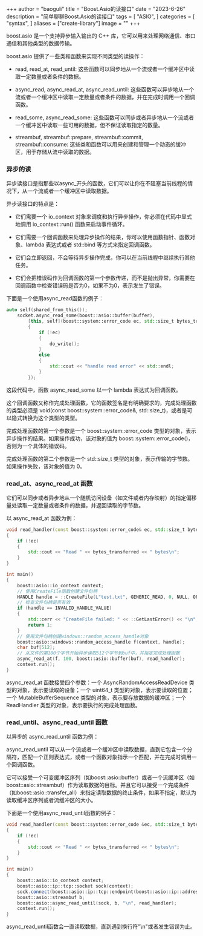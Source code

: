 +++
author = "baoguli"
title = "Boost.Asio的读接口"
date = "2023-6-26"
description = "简单聊聊Boost.Asio的读接口"
tags = [
    "ASIO",
]
categories = [
    "syntax",
]
aliases = ["create-library"]
image = ""
+++  

boost.asio 是一个支持异步输入输出的 C++ 库，它可以用来处理网络通信、串口通信和其他类型的数据传输。

boost.asio 提供了一些类和函数来实现不同类型的读操作：

- read, read_at, read_until: 这些函数可以同步地从一个流或者一个缓冲区中读取一定数量或者条件的数据。

- async_read, async_read_at, async_read_until: 这些函数可以异步地从一个流或者一个缓冲区中读取一定数量或者条件的数据，并在完成时调用一个回调函数。

- read_some, async_read_some: 这些函数可以同步或者异步地从一个流或者一个缓冲区中读取一些可用的数据，但不保证读取指定的数量。

- streambuf, streambuf::prepare, streambuf::commit, streambuf::consume: 这些类和函数可以用来创建和管理一个动态的缓冲区，用于存储从流中读取的数据。

### 异步的读

异步读接口是指那些以async_开头的函数，它们可以让你在不阻塞当前线程的情况下，从一个流或者一个缓冲区中读取数据。

异步读接口的特点是：

- 它们需要一个 io_context 对象来调度和执行异步操作，你必须在代码中显式地调用 io_context::run() 函数来启动事件循环。

- 它们需要一个回调函数来处理异步操作的结果，你可以使用函数指针、函数对象、lambda 表达式或者 std::bind 等方式来指定回调函数。

- 它们会立即返回，不会等待异步操作完成，你可以在当前线程中继续执行其他任务。

- 它们会把错误码作为回调函数的第一个参数传递，而不是抛出异常，你需要在回调函数中检查错误码是否为0，如果不为0，表示发生了错误。

下面是一个使用async_read函数的例子：

```c++
auto self(shared_from_this());
	socket.async_read_some(boost::asio::buffer(buffer),
		[this, self](boost::system::error_code ec, std::size_t bytes_transferred)
		{
			if (!ec)
			{
				do_write();
			}
			else
			{
				std::cout << "handle read error" << std::endl;
			}
		});
```

这段代码中，函数 async_read_some 以一个 lambda 表达式为回调函数。

这个回调函数又称作完成处理函数，它的函数签名是有明确要求的，完成处理函数的类型必须是 void(const boost::system::error_code&, std::size_t)，或者是可以隐式转换为这个类型的类型。

完成处理函数的第一个参数是一个 boost::system::error_code 类型的对象，表示异步操作的结果。如果操作成功，该对象的值为 boost::system::error_code()，否则为一个具体的错误码。

完成处理函数的第二个参数是一个 std::size_t 类型的对象，表示传输的字节数。如果操作失败，该对象的值为 0。

### read_at、async_read_at 函数

它们可以同步或者异步地从一个随机访问设备（如文件或者内存映射）的指定偏移量处读取一定数量或者条件的数据，并返回读取的字节数。

以 async_read_at 函数为例：

```c++
void read_handler(const boost::system::error_code& ec, std::size_t bytes_transferred)
{
    if (!ec)
    {
        std::cout << "Read " << bytes_transferred << " bytes\n";
    }
}

int main()
{
    boost::asio::io_context context;
    // 使用CreateFile函数创建文件句柄
    HANDLE handle = ::CreateFile(L"test.txt", GENERIC_READ, 0, NULL, OPEN_EXISTING, FILE_FLAG_OVERLAPPED, NULL);
    // 检查文件句柄是否有效
    if (handle == INVALID_HANDLE_VALUE)
    {
        std::cerr << "CreateFile failed: " << ::GetLastError() << "\n";
        return 1;
    }
    // 使用文件句柄创建windows::random_access_handle对象
    boost::asio::windows::random_access_handle f(context, handle);
    char buf[512];
    // 从文件的第100个字节开始异步读取512个字节到buf中，并指定完成处理函数
    async_read_at(f, 100, boost::asio::buffer(buf), read_handler);
    context.run();
}
```

async_read_at 函数接受四个参数：一个 AsyncRandomAccessReadDevice 类型的对象，表示要读取的设备；一个 uint64_t 类型的对象，表示要读取的位置；一个 MutableBufferSequence 类型的对象，表示要存放数据的缓冲区；一个 ReadHandler 类型的对象，表示要执行的完成处理函数。

### read_until、async_read_until 函数

以异步的 async_read_until 函数为例：

async_read_until 可以从一个流或者一个缓冲区中读取数据，直到它包含一个分隔符，匹配一个正则表达式，或者一个函数对象指示一个匹配，并在完成时调用一个回调函数。

它可以接受一个可变缓冲区序列（如boost::asio::buffer）或者一个流缓冲区（如boost::asio::streambuf）作为读取数据的目标。并且它可以接受一个完成条件（如boost::asio::transfer_all）来指定读取数据的终止条件，如果不指定，默认为读取缓冲区序列或者流缓冲区的大小。

下面是一个使用async_read_until函数的例子：

```cpp
void read_handler(const boost::system::error_code &ec, std::size_t bytes_transferred)
{
    if (!ec)
    {
        std::cout << "Read " << bytes_transferred << " bytes\n";
    }
}

int main()
{
    boost::asio::io_context context;
    boost::asio::ip::tcp::socket sock(context);
    sock.connect(boost::asio::ip::tcp::endpoint(boost::asio::ip::address::from_string("127.0.0.1"), 8001));
    boost::asio::streambuf b;
    boost::asio::async_read_until(sock, b, "\n", read_handler);
    context.run();
}
```

async_read_until函数会一直读取数据，直到遇到换行符"\n"或者发生错误为止。